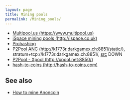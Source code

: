 ```yaml
---
layout: page
title: Mining pools
permalink: /Mining_pools/
---
```


-   [Multipool.us (https://www.multipool.us)](https://www.multipool.us)
-   [iSpace mining pools (http://ispace.co.uk)](http://ispace.co.uk/)
-   [Prohashing](https://prohashing.com/explorer/Anoncoin/)
-   [P2Pool ANC (http://k1773r.darkgamex.ch:8851/static/)](http://k1773r.darkgamex.ch:8851/static/), stratum+tcp://k1773r.darkgamex.ch:8851/, [src](https://github.com/K1773R/p2pool) DOWN
-   [P2Pool - Xpool (http://xpool.net:8850/)](http://xpool.net:8850/)
-   [hash-to-coins (http://hash-to-coins.com)](http://hash-to-coins.com)

See also
--------

-   [How to mine Anoncoin](/How_to_mine_Anoncoin/)